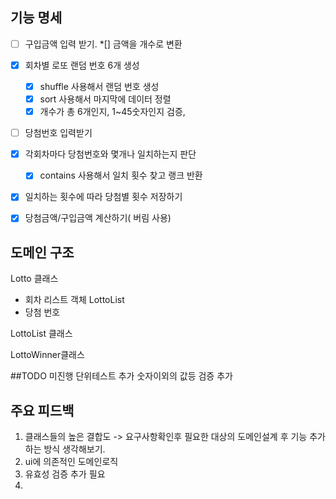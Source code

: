 ## 기능 명세
*[ ] 구입금액 입력 받기.
  *[] 금액을 개수로 변환
*[x] 회차별 로또 랜덤 번호 6개 생성
  * [x] shuffle 사용해서 랜덤 번호 생성
  * [x] sort 사용해서 마지막에 데이터 정렬
  * [x] 개수가 총 6개인지, 1~45숫자인지 검증,
*[ ] 당첨번호 입력받기
* [x] 각회차마다 당첨번호와 몇개나 일치하는지 판단
  * [x] contains 사용해서 일치 횟수 찾고 랭크 반환
* [x] 일치하는 횟수에 따라 당첨별 횟수 저장하기

* [x] 당첨금액/구입금액 계산하기( 버림 사용)


## 도메인 구조
Lotto 클래스
- 회차 리스트 객체 LottoList
- 당첨 번호 


LottoList 클래스

LottoWinner클래스

##TODO
미진행 단위테스트 추가
숫자이외의 값등 검증 추가

## 주요 피드백
1. 클래스들의 높은 결합도 
   -> 요구사항확인후 필요한 대상의 도메인설계 후 기능 추가하는
방식 생각해보기.
2. ui에 의존적인 도메인로직
3. 유효성 검증 추가 필요
4. 
